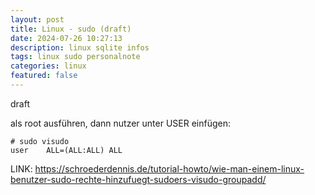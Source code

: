 ```yaml
---
layout: post
title: Linux - sudo (draft)
date: 2024-07-26 10:27:13
description: linux sqlite infos 
tags: linux sudo personalnote
categories: linux
featured: false
---
```


draft

als root ausführen, dann nutzer unter USER einfügen:
````
# sudo visudo
user	ALL=(ALL:ALL) ALL
````

LINK: 
<a href="https://schroederdennis.de/tutorial-howto/wie-man-einem-linux-benutzer-sudo-rechte-hinzufuegt-sudoers-visudo-groupadd/">
https://schroederdennis.de/tutorial-howto/wie-man-einem-linux-benutzer-sudo-rechte-hinzufuegt-sudoers-visudo-groupadd/</a>



